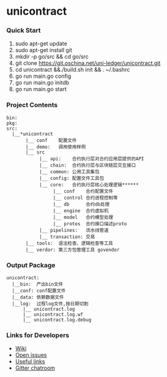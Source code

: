 # unicontract

### Quick Start
1. sudo apt-get update
2. sudo apt-get install git
3. mkdir -p go/src && cd go/src
4. git clone https://git.oschina.net/uni-ledger/unicontract.git
5. cd unicontract &&./build.sh init && . ~/.bashrc
6. go run main.go config
7. go run main.go initdb
8. go run main.go start


### Project Contents
```
bin:
pkg:
src:
  |__*unicontract
       |__ conf    配置文件
       |__ demo:   调用使用样例
       |__ src
            |__ api:    合约执行层对合约应用层提供的API
            |__ chain:  合约执行层与区块链层交互接口
            |__ common: 公用工具集包
            |__ config: 配置文件工具包
            |__ core:   合约执行层核心处理逻辑******
                 |__ conf    合约配置文件
                 |__ control 合约进程控制等
                 |__ db      合约db处理
                 |__ engine  合约虚拟机
                 |__ model   合约模型处理
                 |__ protos  合约接口描述proto
            |__ pipelines:   流水线管道
            |__ transaction: 交易
       |__ tools:  语法检查、逻辑检查等工具
       |__ verdor: 第三方包管理工具 govendor
```

### Output Package
```
unicontract:
  |__bin:  产出bin文件
  |__conf: conf配置文件
  |__data: 依赖数据文件
  |__log:  过程log文件,按日期切割
      |__ unicontract.log
      |__ unicontract.log.wf
      |__ unicontract.log.debug
```

### Links for Developers
- [Wiki](http://git.oschina.net/uni-ledger/unicontract/wikis/home)
- [Open issues](http://git.oschina.net/uni-ledger/unicontract/issues)
- [Useful links](http://git.oschina.net/uni-ledger/unicontract/issues/6)
- [Gitter chatroom](https://gitter.im/uni-ledger/unicontract)